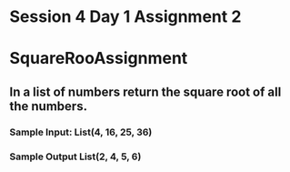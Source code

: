 # Session 4 Day 1 Assignment 2

# SquareRooAssignment

## In a list of numbers return the square root of all the numbers.

### Sample Input: List(4, 16, 25, 36)
### Sample Output List(2, 4, 5, 6)

